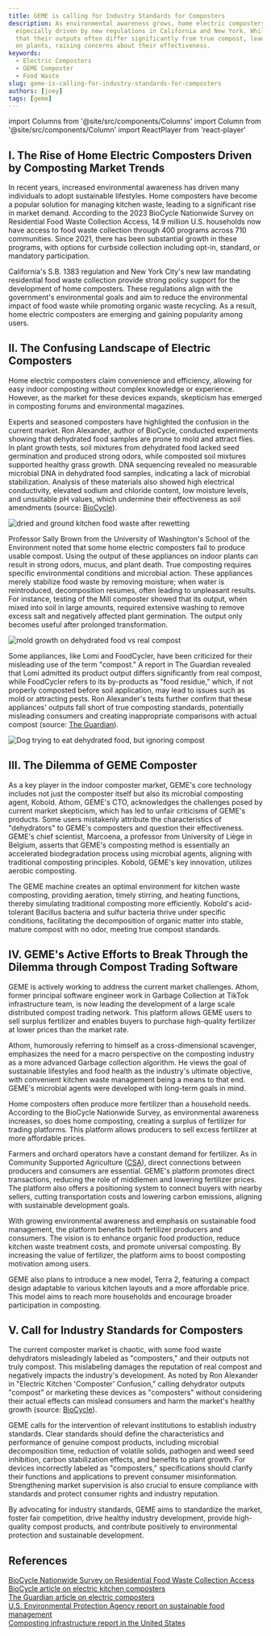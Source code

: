 ```yaml
---
title: GEME is calling for Industry Standards for Composters
description: As environmental awareness grows, home electric composters are becoming popular for managing kitchen waste, 
  especially driven by new regulations in California and New York. While these devices promise convenience, experts note 
  that their outputs often differ significantly from true compost, leading to issues like mold, odors, and negative effects
  on plants, raising concerns about their effectiveness.
keywords:
  - Electric Composters
  - GEME Composter
  - Food Waste
slug: geme-is-calling-for-industry-standards-for-composters
authors: [joey]
tags: [geme]
---
```

import Columns from '@site/src/components/Columns'
import Column from '@site/src/components/Column'
import ReactPlayer from 'react-player'



## I. The Rise of Home Electric Composters Driven by Composting Market Trends
In recent years, increased environmental awareness has driven many individuals to adopt sustainable lifestyles. 
Home composters have become a popular solution for managing kitchen waste, leading to a significant rise in market demand. 
According to the 2023 BioCycle Nationwide Survey on Residential Food Waste Collection Access, 14.9 million U.S. 
households now have access to food waste collection through 400 programs across 710 communities. Since 2021, there has 
been substantial growth in these programs, with options for curbside collection including opt-in, standard, or mandatory 
participation. 

California's S.B. 1383 regulation and New York City's new law mandating residential food waste collection provide strong 
policy support for the development of home composters. These regulations align with the government's environmental goals 
and aim to reduce the environmental impact of food waste while promoting organic waste recycling. As a result, 
home electric composters are emerging and gaining popularity among users.


## II. The Confusing Landscape of Electric Composters
Home electric composters claim convenience and efficiency, allowing for easy indoor composting without complex knowledge 
or experience. However, as the market for these devices expands, skepticism has emerged in composting forums and 
environmental magazines.

Experts and seasoned composters have highlighted the confusion in the current market. Ron Alexander, author of BioCycle, 
conducted experiments showing that dehydrated food samples are prone to mold and attract flies. In plant growth tests, 
soil mixtures from dehydrated food lacked seed germination and produced strong odors, while composted soil mixtures supported
healthy grass growth. DNA sequencing revealed no measurable microbial DNA in dehydrated food samples, indicating a lack
of microbial stabilization. Analysis of these materials also showed high electrical conductivity, elevated sodium and 
chloride content, low moisture levels, and unsuitable pH values, which undermine their effectiveness as soil amendments 
(source: [BioCycle](https://www.biocycle.net/residential-food-waste-collection-access-in-u-s/)).

![dried and ground kitchen food waste after rewetting](./img/img.png)

Professor Sally Brown from the University of Washington's School of the Environment noted that some home electric composters 
fail to produce usable compost. Using the output of these appliances on indoor plants can result in strong odors, mucus, 
and plant death. True composting requires specific environmental conditions and microbial action. These appliances merely
stabilize food waste by removing moisture; when water is reintroduced, decomposition resumes, often leading to unpleasant
results. For instance, testing of the Mill composter showed that its output, when mixed into soil in large amounts, 
required extensive washing to remove excess salt and negatively affected plant germination. The output only becomes useful 
after prolonged transformation.

![mold growth on dehydrated food vs real compost](./img/img_1.png)

Some appliances, like Lomi and FoodCycler, have been criticized for their misleading use of the term "compost." 
A report in The Guardian revealed that Lomi admitted its product output differs significantly from real compost, 
while FoodCycler refers to its by-products as "food residue," which, if not properly composted before soil application,
may lead to issues such as mold or attracting pests. Ron Alexander's tests further confirm that these appliances' outputs 
fall short of true composting standards, potentially misleading consumers and creating inappropriate comparisons with 
actual compost (source: [The Guardian](https://www.theguardian.com/environment/2023/nov/21/pros-cons-electric-composters-solution-food-waste)).

![Dog trying to eat dehydrated food, but ignoring compost](./img/img_2.png)



## III. The Dilemma of GEME Composter

As a key player in the indoor composter market, GEME's core technology includes not just the composter itself but also 
its microbial composting agent, Kobold. Athom, GEME's CTO, acknowledges the challenges posed by current market skepticism, 
which has led to unfair criticisms of GEME's products. Some users mistakenly attribute the characteristics of "dehydrators" 
to GEME's composters and question their effectiveness. GEME's chief scientist,  Marcoena, a professor from University of 
Liège in Belgium, asserts that GEME's composting method is essentially an accelerated biodegradation process using microbial agents,
aligning with traditional composting principles. Kobold, GEME's key innovation, utilizes aerobic composting. 

The GEME machine creates an optimal environment for kitchen waste composting, providing aeration, timely stirring, and 
heating functions, thereby simulating traditional composting more efficiently. Kobold's acid-tolerant Bacillus bacteria
and sulfur bacteria thrive under specific conditions, facilitating the decomposition of organic matter into stable, mature 
compost with no odor, meeting true compost standards.

## IV. GEME's Active Efforts to Break Through the Dilemma through Compost Trading Software

GEME is actively working to address the current market challenges. Athom, former principal software engineer work in 
Garbage Collection at TikTok infrastructure team, is now leading the development of a large scale distributed compost trading network. 
This platform allows GEME users to sell surplus fertilizer and enables buyers to purchase high-quality fertilizer at 
lower prices than the market rate.

Athom, humorously referring to himself as a cross-dimensional scavenger, emphasizes the need for a macro perspective on 
the composting industry as a more advanced Garbage collection algorithm.
He views the goal of sustainable lifestyles and food health as the industry's ultimate objective, with convenient 
kitchen waste management being a means to that end. GEME's microbial agents were developed with long-term goals in mind.

Home composters often produce more fertilizer than a household needs. According to the BioCycle Nationwide Survey, 
as environmental awareness increases, so does home composting, creating a surplus of fertilizer for trading platforms. 
This platform allows producers to sell excess fertilizer at more affordable prices.

Farmers and orchard operators have a constant demand for fertilizer. As in Community Supported Agriculture ([CSA](https://en.wikipedia.org/wiki/Community-supported_agriculture)), 
direct connections between producers and consumers are essential. GEME's platform promotes direct transactions, 
reducing the role of middlemen and lowering fertilizer prices. The platform also offers a positioning system to connect 
buyers with nearby sellers, cutting transportation costs and lowering carbon emissions, aligning with sustainable development goals.

With growing environmental awareness and emphasis on sustainable food management, the platform benefits both fertilizer
producers and consumers. The vision is to enhance organic food production, reduce kitchen waste treatment costs, 
and promote universal composting. By increasing the value of fertilizer, the platform aims to boost composting motivation among users.

GEME also plans to introduce a new model, Terra 2, featuring a compact design adaptable to various kitchen layouts and
a more affordable price. This model aims to reach more households and encourage broader participation in composting.

## V. Call for Industry Standards for Composters

The current composter market is chaotic, with some food waste dehydrators misleadingly labeled as "composters," 
and their outputs not truly compost. This mislabeling damages the reputation of real compost and negatively impacts the 
industry's development. As noted by Ron Alexander in "Electric Kitchen 'Composter' Confusion," calling dehydrator outputs 
"compost" or marketing these devices as "composters" without considering their actual effects can mislead consumers and 
harm the market's healthy growth (source: [BioCycle](https://www.biocycle.net/electric-kitchen-composter-confusion/)).

GEME calls for the intervention of relevant institutions to establish industry standards. 
Clear standards should define the characteristics and performance of genuine compost products, including microbial 
decomposition time, reduction of volatile solids, pathogen and weed seed inhibition, carbon stabilization effects, 
and benefits to plant growth. For devices incorrectly labeled as "composters," specifications should clarify their functions
and applications to prevent consumer misinformation. Strengthening market supervision is also crucial to ensure compliance 
with standards and protect consumer rights and industry reputation.

By advocating for industry standards, GEME aims to standardize the market, foster fair competition, drive healthy industry 
development, provide high-quality compost products, and contribute positively to environmental protection and sustainable
development.

## References

[BioCycle Nationwide Survey on Residential Food Waste Collection Access](https://www.biocycle.net/residential-food-waste-collection-access-in-u-s/)  
[BioCycle article on electric kitchen composters](https://www.biocycle.net/electric-kitchen-composter-confusion/)  
[The Guardian article on electric composters](https://www.theguardian.com/environment/2023/nov/21/pros-cons-electric-composters-solution-food-waste)  
[U.S. Environmental Protection Agency report on sustainable food management](https://www.epa.gov/sustainable-management-food/composting)  
[Composting infrastructure report in the United States](https://www.biocycle.net/us-food-waste-composting-infrastructure/)  
